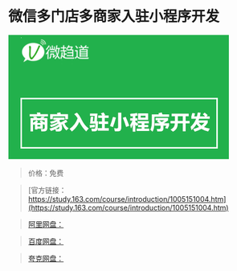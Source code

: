# 微信多门店多商家入驻小程序开发

![img](../../../assets/study163/free/316332c6-e030-4515-85c6-24eb1db64e2a.png)

> 价格：免费

> [官方链接：https://study.163.com/course/introduction/1005151004.htm](https://study.163.com/course/introduction/1005151004.htm)

> [阿里网盘：]()

> [百度网盘：]()

> [夸克网盘：]()
